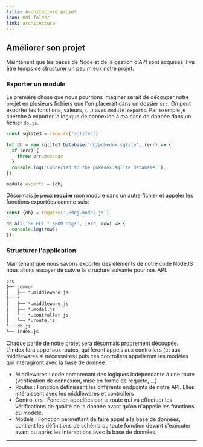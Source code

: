 ```yaml
---
title: Architecture projet
icon: mdi-folder
link: architecture
---
```


<div id='architecture'></div>

## Améliorer son projet

Maintenant que les bases de Node et de la gestion d'API sont acquises il va être temps de structurer un peu mieux notre projet.

### Exporter un module

La première chose que nous pourrions imaginer serait de découper notre projet en plusieurs fichiers que l'on placerait dans un dossier `src`. On peut exporter les fonctions, valeurs, (...) avec `module.exports`.
Par exemple je cherche à exporter la logique de connexion à ma base de donnée dans un fichier `db.js`.

```javascript
const sqlite3 = require('sqlite3')

let db = new sqlite3.Database('db/pokedex.sqlite', (err) => {
  if (err) {
    throw err.message
  }
  console.log('Connected to the pokedex.sqlite database.');
})

module.exports = {db}
```

Désormais je peux **require** mon module dans un autre fichier et appeler les fonctions exportées comme suis:

```javascript
const {db} = require('./dog.model.js')

db.all('SELECT * FROM dogs', (err, row) => {
  console.log(row);
});
```

### Structurer l'application

Maintenant que nous savons exporter des éléments de notre code NodeJS nous allons essayer de suivre la structure suivante pour nos API.

```txt
src
├── common
│   ├── *.middleware.js
├── *
│   ├── *.middleware.js
│   ├── *.model.js
│   └── *.controller.js
│   └── *.route.js
└── db.js
└── index.js
```

Chaque partie de notre projet sera désormais proprement découpée. L'index fera appel aux routes, qui feront appels aux controllers (et aux middlewares si nécessaires) puis ces controllers appelleront les modèles qui intéragiront avec la base de donnée.

- Middlewares : code comprenant des logiques indépendante à une route (vérification de connexion, mise en forme de requête, ...)
- Routes : Fonction définissant les différents endpoints de notre API. Elles intéraissent avec les middlewares et controllers
- Controllers : Fonction appelées par la route qui va effectuer les vérifications de qualité de la donnée avant qu'on n'appelle les fonctions du modèle.
- Models : Fonction permettant de faire appel à la base de données, contient les définitions de schéma ou toute fonction devant s'exécuter avant ou après les interactions avec la base de données.

---
</div>

